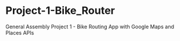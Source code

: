 # Project-1-Bike_Router
General Assembly Project 1 - Bike Routing App with Google Maps and Places APIs
